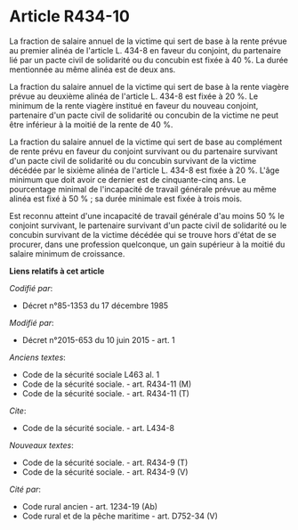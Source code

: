# Article R434-10

La fraction de salaire annuel de la victime qui sert de base à la rente prévue au premier alinéa de l'article L. 434-8 en
faveur du conjoint, du partenaire lié par un pacte civil de solidarité ou du concubin est fixée à 40 %. La durée mentionnée
au même alinéa est de deux ans. 

La fraction du salaire annuel de la victime qui sert de base à la rente viagère prévue au deuxième alinéa de l'article L.
434-8 est fixée à 20 %. Le minimum de la rente viagère institué en faveur du nouveau conjoint, partenaire d'un pacte civil de
solidarité ou concubin de la victime ne peut être inférieur à la moitié de la rente de 40 %. 

La fraction du salaire annuel de la victime qui sert de base au complément de rente prévu en faveur du conjoint survivant ou
du partenaire survivant d'un pacte civil de solidarité ou du concubin survivant de la victime décédée par le sixième alinéa
de l'article L. 434-8 est fixée à 20 %. L'âge minimum que doit avoir ce dernier est de cinquante-cinq ans. Le pourcentage
minimal de l'incapacité de travail générale prévue au même alinéa est fixé à 50 % ; sa durée minimale est fixée à trois
mois. 

Est reconnu atteint d'une incapacité de travail générale d'au moins 50 % le conjoint survivant, le partenaire survivant d'un
pacte civil de solidarité ou le concubin survivant de la victime décédée qui se trouve hors d'état de se procurer, dans une
profession quelconque, un gain supérieur à la moitié du salaire minimum de croissance.

**Liens relatifs à cet article**

_Codifié par_:

  - Décret n°85-1353 du 17 décembre 1985

_Modifié par_:

  - Décret n°2015-653 du 10 juin 2015 - art. 1

_Anciens textes_:

  - Code de la sécurité sociale L463 al. 1
  - Code de la sécurité sociale. - art. R434-11 (M)
  - Code de la sécurité sociale. - art. R434-11 (T)

_Cite_:

  - Code de la sécurité sociale. - art. L434-8

_Nouveaux textes_:

  - Code de la sécurité sociale. - art. R434-9 (T)
  - Code de la sécurité sociale. - art. R434-9 (V)

_Cité par_:

  - Code rural ancien - art. 1234-19 (Ab)
  - Code rural et de la pêche maritime - art. D752-34 (V)
